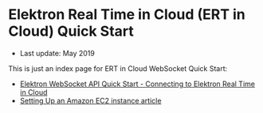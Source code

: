 # Elektron Real Time in Cloud (ERT in Cloud) Quick Start
- Last update: May 2019

This is just an index page for ERT in Cloud WebSocket Quick Start:
* [Elektron WebSocket API Quick Start - Connecting to Elektron Real Time in Cloud](./ERT_in_Cloud_WS_Quickstart.md)
* [Setting Up an Amazon EC2 instance article](./Amazon_AMI.md)









